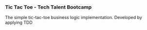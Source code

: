 ### Tic Tac Toe - Tech Talent Bootcamp

The simple tic-tac-toe business logic implementation. Developed by applying TDD


